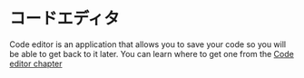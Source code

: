 # コードエディタ

Code editor is an application that allows you to save your code so you will be able to get back to it later. You can learn where to get one from the [Code editor chapter](./code_editor/README.md)